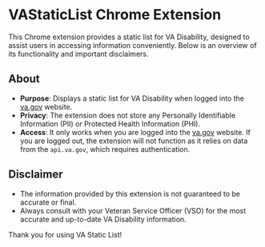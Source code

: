 # VAStaticList Chrome Extension

This Chrome extension provides a static list for VA Disability, designed to assist users in accessing information conveniently. Below is an overview of its functionality and important disclaimers.

## About

- **Purpose**: Displays a static list for VA Disability when logged into the [va.gov](https://www.va.gov) website.
- **Privacy**: The extension does not store any Personally Identifiable Information (PII) or Protected Health Information (PHI).
- **Access**: It only works when you are logged into the [va.gov](https://www.va.gov) website. If you are logged out, the extension will not function as it relies on data from the `api.va.gov`, which requires authentication.

## Disclaimer

- The information provided by this extension is not guaranteed to be accurate or final.
- Always consult with your Veteran Service Officer (VSO) for the most accurate and up-to-date VA Disability information.

Thank you for using VA Static List!
